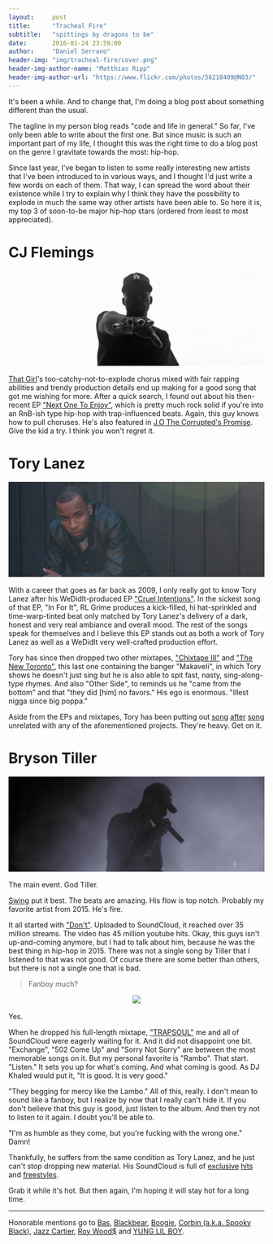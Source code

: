 ```yaml
---
layout:     post
title:      "Tracheal Fire"
subtitle:   "spittings by dragons to be"
date:       2016-01-24 23:59:00
author:     "Daniel Serrano"
header-img: "img/tracheal-fire/cover.png"
header-img-author-name: "Matthias Ripp"
header-img-author-url: "https://www.flickr.com/photos/56218409@N03/"
---
```


It's been a while. And to change that, I'm doing a blog post about something different than the usual.

The tagline in my person blog reads "code and life in general." So far, I've only been able to write about the first one. But since music is such an important part of my life, I thought this was the right time to do a blog post on the genre I gravitate towards the most: hip-hop.

Since last year, I've began to listen to some really interesting new artists that I've been introduced to in various ways, and I thought I'd just write a few words on each of them. That way, I can spread the word about their existence while I try to explain why I think they have the possibility to explode in much the same way other artists have been able to. So here it is, my top 3 of soon-to-be major hip-hop stars (ordered from least to most appreciated).

# CJ Flemings

![CJ Flemings](/img/tracheal-fire/cj-flemings.png "CJ Flemings")

[That Girl](https://www.youtube.com/watch?v=jHOyICMLCo8)'s too-catchy-not-to-explode chorus mixed with fair rapping abilities and trendy production details end up making for a good song that got me wishing for more. After a quick search, I found out about his then-recent EP ["Next One To Enjoy"](http://www.hotnewhiphop.com/cj-flemings-next-one-to-enjoy-new-mixtape.116005.html), which is pretty much rock solid if you're into an RnB-ish type hip-hop with trap-influenced beats. Again, this guy knows how to pull choruses. He's also featured in [J.O The Corrupted's Promise](https://www.youtube.com/watch?v=Ae9M-DRDzPU). Give the kid a try. I think you won't regret it.

# Tory Lanez

![Tory Lanez](/img/tracheal-fire/tory-lanez.png "Tory Lanez")

With a career that goes as far back as 2009, I only really got to know Tory Lanez after his WeDidIt-produced EP ["Cruel Intentions"](http://www.hotnewhiphop.com/tory-lanez-cruel-intentions-new-mixtape.115895.html). In the sickest song of that EP, "In For It", RL Grime produces a kick-filled, hi hat-sprinkled and time-warp-tinted beat only matched by Tory Lanez's delivery of a dark, honest and very real ambiance and overall mood. The rest of the songs speak for themselves and I believe this EP stands out as both a work of Tory Lanez as well as a WeDidIt very well-crafted production effort.

Tory has since then dropped two other mixtapes, ["Chixtape III"](http://www.hotnewhiphop.com/tory-lanez-chixtape-3-new-mixtape.116189.html) and ["The New Toronto"](http://www.hotnewhiphop.com/tory-lanez-the-new-toronto-new-mixtape.116190.html), this last one containing the banger "Makaveli", in which Tory shows he doesn't just sing but he is also able to spit fast, nasty, sing-along-type rhymes. And also "Other Side", to reminds us he "came from the bottom" and that "they did [him] no favors." His ego is enormous. "Illest nigga since big poppa."

Aside from the EPs and mixtapes, Tory has been putting out [song](https://www.youtube.com/watch?v=-rO7_UAxBqk) [after](https://www.youtube.com/watch?v=xUq1rZ7mmns) [song](https://www.youtube.com/watch?v=7K239Z8YzWI) unrelated with any of the aforementioned projects. They're heavy. Get on it.

# Bryson Tiller

![Bryson Tiller](/img/tracheal-fire/bryson-tiller.png "Bryson Tiller")

The main event. God Tiller.

[Swing](https://www.youtube.com/watch?v=lmjVNhN0rpo&t=7m17s) put it best. The beats are amazing. His flow is top notch. Probably my favorite artist from 2015. He's fire.

It all started with ["Don't"](https://www.youtube.com/watch?v=d7cVLE4SaN0). Uploaded to SoundCloud, it reached over 35 million streams. The video has 45 million youtube hits. Okay, this guys isn't up-and-coming anymore, but I had to talk about him, because he was the best thing in hip-hop in 2015. There was not a single song by Tiller that I listened to that was not good. Of course there are some better than others, but there is not a single one that is bad.

> Fanboy much?

<center><img src="/img/tracheal-fire/when-u-listen-god-tiller.gif" /></center>

Yes.

When he dropped his full-length mixtape, ["TRAPSOUL"](https://itunes.apple.com/us/album/t-r-a-p-s-o-u-l/id1031354875) me and all of SoundCloud were eagerly waiting for it. And it did not disappoint one bit. "Exchange", "502 Come Up" and "Sorry Not Sorry" are between the most memorable songs on it. But my personal favorite is "Rambo". That start. "Listen." It sets you up for what's coming. And what coming is good. As DJ Khaled would put it, "It is good. It is very good."

"They begging for mercy like the Lambo." All of this, really. I don't mean to sound like a fanboy, but I realize by now that I really can't hide it. If you don't believe that this guy is good, just listen to the album. And then try not to listen to it again. I doubt you'll be able to.

"I'm as humble as they come, but you're fucking with the wrong one." Damn!

Thankfully, he suffers from the same condition as Tory Lanez, and he just can't stop dropping new material. His SoundCloud is full of [exclusive](https://soundcloud.com/brysontiller/bryson-tiller-self-righteous-prod-by-ayo) [hits](https://soundcloud.com/brysontiller/break-bread-feat-king-vory) and [freestyles](https://soundcloud.com/brysontiller/dont-worry-molly-freestyle).

Grab it while it's hot. But then again, I'm hoping it will stay hot for a long time.

---

Honorable mentions go to [Bas](https://soundcloud.com/fiendbassy/bas-housewives-too-high-to-riot), [Blackbear](https://soundcloud.com/iamblackbear/idfc2), [Boogie](https://soundcloud.com/hotnewhiphop/boogie-oh-my-prod-by-jahlil-beats), [Corbin (a.k.a. Spooky Black)](https://soundcloud.com/spookyblack/corbin-worn-prod-by-wedidit-thestand4rd), [Jazz Cartier](https://soundcloud.com/jazzcartier/opera), [Roy Wood$](https://soundcloud.com/roywoodsofficial/get-you-good) and [YUNG LIL BOY](https://soundcloud.com/yunglilboy/yung-lil-boy-fuck-off-n-die).
